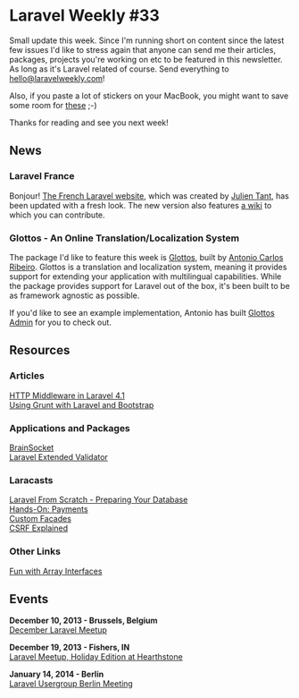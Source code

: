 # Laravel Weekly #33

Small update this week. Since I'm running short on content since the latest few issues I'd like to stress again that anyone can send me their articles, packages, projects you're working on etc to be featured in this newsletter. As long as it's Laravel related of course. Send everything to [hello@laravelweekly.com](mailto:hello@laravelweekly.com)!

Also, if you paste a lot of stickers on your MacBook, you might want to save some room for [these](http://dribbble.com/shots/1337788-Branding-Laracon-Stickers) ;-)

Thanks for reading and see you next week!


## News

### Laravel France

Bonjour! [The French Laravel website](http://laravel.fr/), which was created by [Julien Tant](https://twitter.com/AoSiX), has been updated with a fresh look. The new version also features [a wiki](http://wiki.laravel.fr/welcome) to which you can contribute.


### Glottos - An Online Translation/Localization System

The package I'd like to feature this week is [Glottos](https://github.com/antonioribeiro/glottos), built by [Antonio Carlos Ribeiro](https://github.com/antonioribeiro). Glottos is a translation and localization system, meaning it provides support for extending your application with multilingual capabilities. While the package provides support for Laravel out of the box, it's been built to be as framework agnostic as possible.

If you'd like to see an example implementation, Antonio has built [Glottos Admin](https://github.com/antonioribeiro/glottosAdmin) for you to check out.


## Resources

### Articles

[HTTP Middleware in Laravel 4.1](http://fideloper.com/laravel-http-middleware)  
[Using Grunt with Laravel and Bootstrap](http://blog.elenakolevska.com/using-grunt-with-laravel-and-bootstrap/)  

### Applications and Packages

[BrainSocket](http://brainsocket.brainboxmedia.ca/)  
[Laravel Extended Validator](https://github.com/crhayes/laravel-extended-validator)  

### Laracasts

[Laravel From Scratch - Preparing Your Database](https://laracasts.com/series/laravel-from-scratch/episodes/14)  
[Hands-On: Payments](https://laracasts.com/lessons/hands-on-payments)  
[Custom Facades](https://laracasts.com/lessons/search-and-custom-facades)  
[CSRF Explained](https://laracasts.com/lessons/csrf-explained)  

### Other Links

[Fun with Array Interfaces](http://www.sitepoint.com/fun-array-interfaces/)  


## Events

**December 10, 2013 - Brussels, Belgium**  
[December Laravel Meetup](http://www.meetup.com/Laravel-Brussels/events/148643492/)

**December 19, 2013 - Fishers, IN**  
[Laravel Meetup, Holiday Edition at Hearthstone](http://www.meetup.com/Laravel-Modern-Web-Apps-in-Carmel-Fishers-Indianapolis/events/154339702/)

**January 14, 2014 - Berlin**  
[Laravel Usergroup Berlin Meeting](http://www.meetup.com/laravel-berlin/events/152350192/)